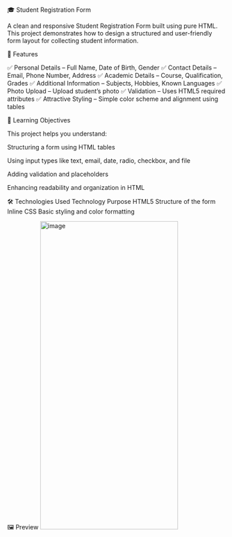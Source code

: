 🎓 Student Registration Form


A clean and responsive Student Registration Form built using pure HTML.
This project demonstrates how to design a structured and user-friendly form layout for collecting student information.

🌟 Features

✅ Personal Details – Full Name, Date of Birth, Gender
✅ Contact Details – Email, Phone Number, Address
✅ Academic Details – Course, Qualification, Grades
✅ Additional Information – Subjects, Hobbies, Known Languages
✅ Photo Upload – Upload student’s photo
✅ Validation – Uses HTML5 required attributes
✅ Attractive Styling – Simple color scheme and alignment using tables

🧠 Learning Objectives

This project helps you understand:

Structuring a form using HTML tables

Using input types like text, email, date, radio, checkbox, and file

Adding validation and placeholders

Enhancing readability and organization in HTML

🛠️ Technologies Used
Technology	Purpose
HTML5	Structure of the form
Inline CSS	Basic styling and color formatting

🖼️ Preview
<img width="317" height="709" alt="image" src="https://github.com/user-attachments/assets/42fb797c-1329-472e-b1e8-7522061a1e7b" />
